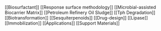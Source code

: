[[Biosurfactant]]
[[Response surface methodology]]
[[Microbial-assisted Biocarrier Matrix]]
[[Petroleum Refinery Oil Sludge]]
[[Tph Degradation]]
[[Biotransformation]]
[[Sesquiterpenoids]]
[[Drug-design]]
[[Lipase]]
[[Immobilization]]
[[Applications]]
[[Support Materials]]
